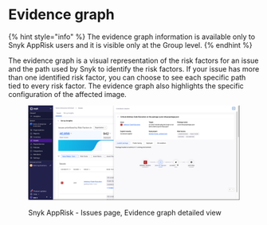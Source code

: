 # Evidence graph

{% hint style="info" %}
The evidence graph information is available only to Snyk AppRisk users and it is visible only at the Group level.
{% endhint %}

The evidence graph is a visual representation of the risk factors for an issue and the path used by Snyk to identify the risk factors. If your issue has more than one identified risk factor, you can choose to see each specific path tied to every risk factor. The evidence graph also highlights the specific configuration of the affected image.

<figure><img src="../../../.gitbook/assets/image (239).png" alt=""><figcaption><p>Snyk AppRisk - Issues page, Evidence graph detailed view</p></figcaption></figure>
